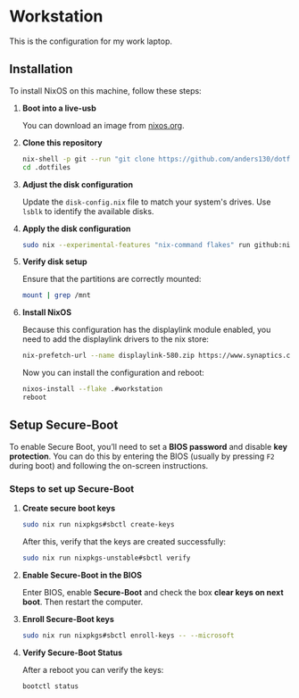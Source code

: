 # Workstation

This is the configuration for my work laptop.

## Installation

To install NixOS on this machine, follow these steps:

1. **Boot into a live-usb**

   You can download an image from [nixos.org](https://nixos.org/download.html#nixos-usb).

2. **Clone this repository**

   ```bash
   nix-shell -p git --run "git clone https://github.com/anders130/dotfiles.git .dotfiles"
   cd .dotfiles
   ```

3. **Adjust the disk configuration**

   Update the `disk-config.nix` file to match your system's drives. Use `lsblk` to identify the available disks.

4. **Apply the disk configuration**

   ```bash
   sudo nix --experimental-features "nix-command flakes" run github:nix-community/disko -- --mode disko --flake .#workstation
   ```

5. **Verify disk setup**

   Ensure that the partitions are correctly mounted:

   ```bash
   mount | grep /mnt
   ```

6. **Install NixOS**

   Because this configuration has the displaylink module enabled, you need to add the displaylink drivers to the nix store:

   ```bash
   nix-prefetch-url --name displaylink-580.zip https://www.synaptics.com/sites/default/files/exe_files/2023-08/DisplayLink%20USB%20Graphics%20Software%20for%20Ubuntu5.8-EXE.zip
   ```

   Now you can install the configuration and reboot:

   ```bash
   nixos-install --flake .#workstation
   reboot
   ```

## Setup Secure-Boot

To enable Secure Boot, you’ll need to set a **BIOS password** and disable **key protection**. You can do this by entering the BIOS (usually by pressing `F2` during boot) and following the on-screen instructions.

### Steps to set up Secure-Boot

1. **Create secure boot keys**

   ```bash
   sudo nix run nixpkgs#sbctl create-keys
   ```

   After this, verify that the keys are created successfully:

   ```bash
   sudo nix run nixpkgs-unstable#sbctl verify
   ```

2. **Enable Secure-Boot in the BIOS**

   Enter BIOS, enable **Secure-Boot** and check the box **clear keys on next boot**.
   Then restart the computer.

3. **Enroll Secure-Boot keys**

   ```bash
   sudo nix run nixpkgs#sbctl enroll-keys -- --microsoft
   ```

4. **Verify Secure-Boot Status**

   After a reboot you can verify the keys:

   ```bash
   bootctl status
   ```
